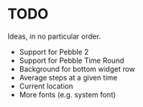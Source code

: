 # TODO

Ideas, in no particular order.

- Support for Pebble 2
- Support for Pebble Time Round
- Background for bottom widget row
- Average steps at a given time
- Current location
- More fonts (e.g. system font)
